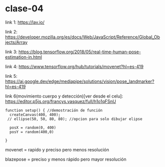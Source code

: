 # clase-04

link 1: <https://lav.io/></p>
link 2: <https://developer.mozilla.org/es/docs/Web/JavaScript/Reference/Global_Objects/Array></p>
link 3: <https://blog.tensorflow.org/2018/05/real-time-human-pose-estimation-in.html></p>
link 4: <https://www.tensorflow.org/hub/tutorials/movenet?hl=es-419></p>
link 5: <https://ai.google.dev/edge/mediapipe/solutions/vision/pose_landmarker?hl=es-419></p>
link 6(movimiento cuerpo y detección)[ver desde el celu]: <https://editor.p5js.org/francys.vasquez/full/h1o1qFSnU></p>

```para compartir los códigos
function setup() { //demostración de función
  createCanvas(400, 400);
 // ellipse(50, 50, 80, 80); //opcion para solo dibujar elipse
  
  posX = random(0, 400)
  posY = random(400,0)

}
```

movenet = rapido y preciso pero menos resolución </p>
blazepose = preciso y menos rápido pero mayor resolución </p>
